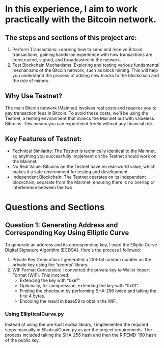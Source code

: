 # In this experience, I aim to work practically with the Bitcoin network.
## The steps and sections of this project are:
1. Perform Transactions: Learning how to send and receive Bitcoin transactions, gaining hands-on experience with how transactions are constructed, signed, and broadcasted in the network.
2. Test Blockchain Mechanisms: Exploring and testing various fundamental mechanisms of the Bitcoin network, such as block mining. This will help you understand the process of adding new blocks to the blockchain and the role of miners.

## Why Use Testnet?
The main Bitcoin network (Mainnet) involves real costs and requires you to pay transaction fees in Bitcoin. To avoid these costs, we’ll be using the Testnet, a testing environment that mimics the Mainnet but with valueless Bitcoins. This means you can experiment freely without any financial risk.

## Key Features of Testnet:
- Technical Similarity: The Testnet is technically identical to the Mainnet, so anything you successfully implement on the Testnet should work on the Mainnet.
- No Real Value: Bitcoins on the Testnet have no real-world value, which makes it a safe environment for testing and development.
- Independent Blockchain: The Testnet operates on its independent blockchain, separate from the Mainnet, ensuring there is no overlap or interference between the two.


# Questions and Sections
## Question 1: Generating Address and Corresponding Key Using Elliptic Curve
To generate an address and its corresponding key, I used the Elliptic Curve Digital Signature Algorithm (ECDSA). Here's the process I followed:
  1. Private Key Generation: I generated a 256-bit random number as the private key using the 'secrets' library.
  2. WIF Format Conversion: I converted the private key to Wallet Import Format (WIF). This involved:
     -  Extending the key with “0xef”.
     -  Optionally, for compression, extending the key with “0x01”.
     -  Finding the checksum by performing SHA-256 twice and taking the first 4 bytes.
     -  Encoding the result in base58 to obtain the WIF.

### Using EllipticalCurve.py
  Instead of using the pre-built ecdsa library, I implemented the required steps manually in EllipticalCurve.py as per the project requirements. The process included taking the SHA-256 hash and then the RIPEMD-160 hash of the public key.
  


  





